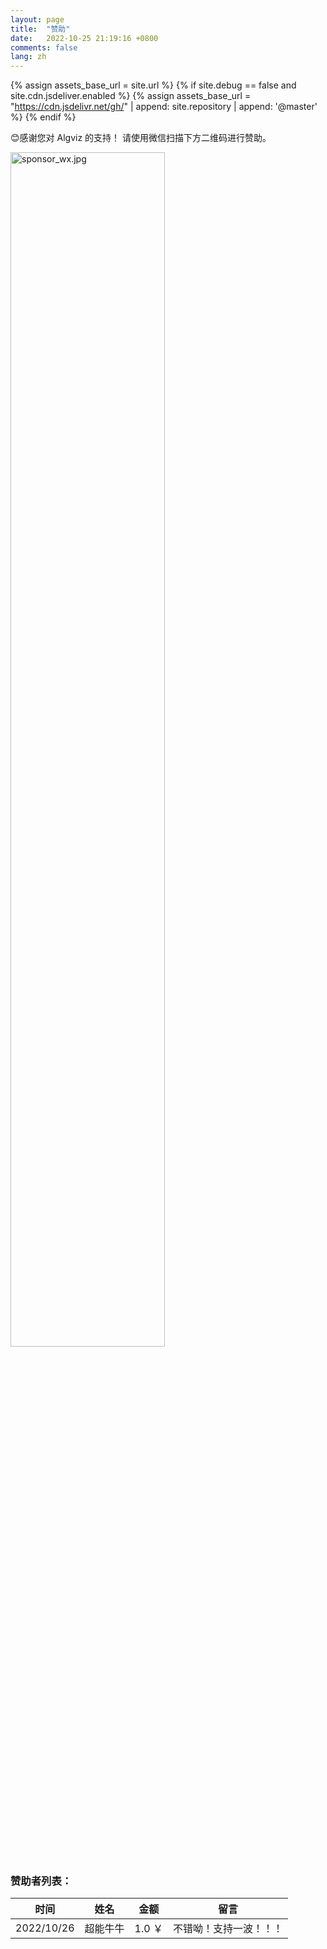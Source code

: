 ```yaml
---
layout: page
title:  "赞助"
date:   2022-10-25 21:19:16 +0800
comments: false
lang: zh
---
```


<!-- CND configuration for assets -->
{% assign assets_base_url = site.url %}
{% if site.debug == false and site.cdn.jsdeliver.enabled %}
{% assign assets_base_url = "https://cdn.jsdelivr.net/gh/" | append: site.repository | append: '@master' %}
{% endif %}

😊感谢您对 Algviz 的支持！
请使用微信扫描下方二维码进行赞助。

<img alt="sponsor_wx.jpg" width="70%" src="{{ assets_base_url }}/assets/img/sponsor_wx.jpg">

### 赞助者列表：

|  时间   |  姓名  |  金额  |  留言  |
| ----    |  ---- | -----  | ----- |
|  2022/10/26     |  超能牛牛    | 1.0 ￥  | 不错呦！支持一波！！！   |
